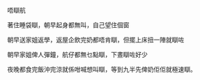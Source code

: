 唔瞓航

著住睡袋瞓，朝早起身都無叫，自己望住個窗

朝早送家姐返學，返屋企飲完奶都唔肯瞓，但擺上床扭一陣就瞓咗

朝早家姐俾人彈鐘，航仔都無乜點瞓，下晝瞓咗好少

夜晚都食完飯沖完涼就係咁喊想叫瞓，等到九半先俾奶佢佢就極速瞓。
